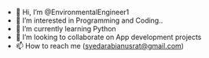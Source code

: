 - 👋 Hi, I’m @EnvironmentalEngineer1
- 👀 I’m interested in Programming and Coding..
- 🌱 I’m currently learning Python
- 💞️ I’m looking to collaborate on App development projects
- 📫 How to reach me (syedarabianusrat@gmail.com)

<!---
EnvironmentalEngineer1/EnvironmentalEngineer1 is a ✨ special ✨ repository because its `README.md` (this file) appears on your GitHub profile.
You can click the Preview link to take a look at your changes.
--->
